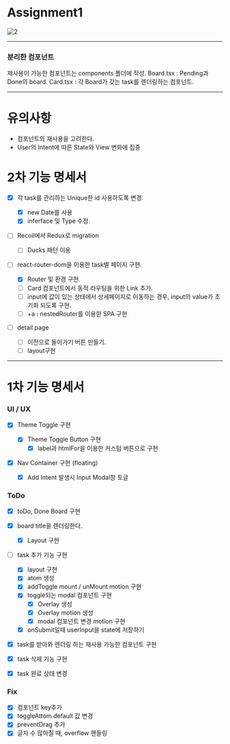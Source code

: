 # Assignment1

![2](https://user-images.githubusercontent.com/73521518/216703565-8a265f14-f85c-463b-ab19-b5b602dc93c3.PNG)

---

### 분리한 컴포넌트

재사용이 가능한 컴포넌트는 components 폴더에 작성.
Board.tsx : Pending과 Done의 board.
Card.tsx : 각 Board가 갖는 task를 렌더링하는 컴포넌트.

---

# 유의사항

- 컴포넌트의 재사용을 고려한다.
- User의 Intent에 따른 State와 View 변화에 집중

# 2차 기능 명세서

- [x] 각 task를 관리하는 Unique한 id 사용하도록 변경.

  - [x] new Date를 사용
  - [x] inferface 및 Type 수정.

- [ ] Recoil에서 Redux로 migration

  - [ ] Ducks 패턴 이용

- [ ] react-router-dom을 이용한 task별 페이지 구현.

  - [x] Router 및 환경 구현.
  - [ ] Card 컴포넌트에서 동적 라우팅을 위한 Link 추가.
  - [ ] input에 값이 있는 상태에서 상세페이지로 이동하는 경우, input의 value가 초기화 되도록 구현.
  - [ ] +a : nestedRouter를 이용한 SPA 구현

- [ ] detail page
  - [ ] 이전으로 돌아가기 버튼 만들기.
  - [ ] layout구현

---

# 1차 기능 명세서

### UI / UX

- [x] Theme Toggle 구현

  - [x] Theme Toggle Button 구현
    - [x] label과 htmlFor을 이용한 커스텀 버튼으로 구현

- [x] Nav Container 구현 (floating)
  - [x] Add Intent 발생시 Input Modal창 토글

### ToDo

- [x] toDo, Done Board 구현
- [x] board title을 렌더링한다.

  - [x] Layout 구현

- [ ] task 추가 기능 구현

  - [x] layout 구현
  - [x] atom 생성
  - [x] addToggle mount / unMount motion 구현
  - [x] toggle되는 modal 컴포넌트 구현
    - [x] Overlay 생성
    - [x] Overlay motion 생성
    - [x] modal 컴포넌트 변경 motion 구현
  - [x] onSubmit일때 userInput을 state에 저장하기

- [x] task를 받아와 렌더링 하는 재사용 가능한 컴포넌트 구현
- [x] task 삭제 기능 구현
- [x] task 완료 상태 변경

### Fix

- [x] 컴포넌트 key추가
- [x] toggleAttom default 값 변경
- [x] preventDrag 추가
- [x] 글자 수 많아질 때, overflow 핸들링
